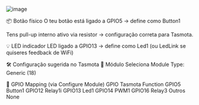 ![image](https://github.com/user-attachments/assets/712fe52d-aa97-4563-a182-6d9866436fe2)


📦 Botão físico
O teu botão está ligado a GPIO5 → define como Button1

Tens pull-up interno ativo via resistor → configuração correta para Tasmota.

💡 LED indicador
LED ligado a GPIO13 → define como Led1 (ou LedLink se quiseres feedback de WiFi)

🛠️ Configuração sugerida no Tasmota
📍 Módulo
Seleciona Module Type: Generic (18)

  📍 GPIO Mapping (via Configure Module)
  GPIO	Tasmota Function
  GPIO5	Button1
  GPIO12	Relay1i
  GPIO13	Led1
  GPIO14	PWM1
  GPIO16	Relay3
  Outros	None
